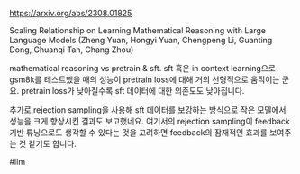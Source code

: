 https://arxiv.org/abs/2308.01825

Scaling Relationship on Learning Mathematical Reasoning with Large Language Models (Zheng Yuan, Hongyi Yuan, Chengpeng Li, Guanting Dong, Chuanqi Tan, Chang Zhou)

mathematical reasoning vs pretrain & sft. sft 혹은 in context learning으로 gsm8k를 테스트했을 때의 성능이 pretrain loss에 대해 거의 선형적으로 움직이는 군요. pretrain loss가 낮아질수록 sft 데이터에 대한 의존도도 낮아집니다.

추가로 rejection sampling을 사용해 sft 데이터를 보강하는 방식으로 작은 모델에서 성능을 크게 향상시킨 결과도 보고했네요. 여기서의 rejection sampling이 feedback 기반 튜닝으로도 생각할 수 있다는 것을 고려하면 feedback의 잠재적인 효과를 보여주는 것 같기도 합니다.

#llm 
